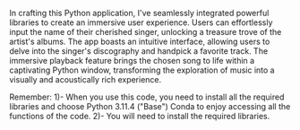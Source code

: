 In crafting this Python application, I've seamlessly integrated powerful libraries to create an immersive user experience. Users can effortlessly input the name of their cherished singer, unlocking a treasure trove of the artist's albums. The app boasts an intuitive interface, allowing users to delve into the singer's discography and handpick a favorite track. The immersive playback feature brings the chosen song to life within a captivating Python window, transforming the exploration of music into a visually and acoustically rich experience.


Remember:
  1)- When you use this code, you need to install all the required libraries and choose Python 3.11.4 ("Base") Conda to enjoy accessing all the functions of the code.
  2)- You will need to install the required libraries.
